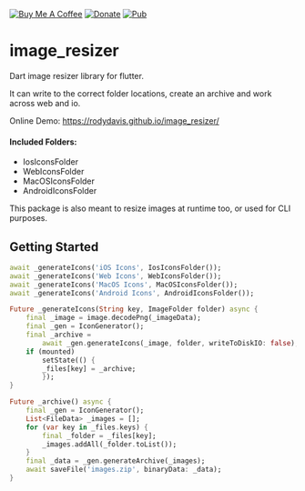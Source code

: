 [![Buy Me A Coffee](https://img.shields.io/badge/Donate-Buy%20Me%20A%20Coffee-yellow.svg)](https://www.buymeacoffee.com/rodydavis)
[![Donate](https://img.shields.io/badge/Donate-PayPal-green.svg)](https://www.paypal.com/cgi-bin/webscr?cmd=_s-xclick&hosted_button_id=WSH3GVC49GNNJ)
[![Pub](https://img.shields.io/pub/v/image_resizer.svg?style=popout)](https://pub.dartlang.org/packages/image_resizer)

# image_resizer

Dart image resizer library for flutter. 

It can write to the correct folder locations, create an archive and work across web and io.

Online Demo: https://rodydavis.github.io/image_resizer/

#### Included Folders:

- IosIconsFolder
- WebIconsFolder
- MacOSIconsFolder
- AndroidIconsFolder

This package is also meant to resize images at runtime too, or used for CLI purposes.

## Getting Started

```dart
await _generateIcons('iOS Icons', IosIconsFolder());
await _generateIcons('Web Icons', WebIconsFolder());
await _generateIcons('MacOS Icons', MacOSIconsFolder());
await _generateIcons('Android Icons', AndroidIconsFolder());

Future _generateIcons(String key, ImageFolder folder) async {
    final _image = image.decodePng(_imageData);
    final _gen = IconGenerator();
    final _archive =
        await _gen.generateIcons(_image, folder, writeToDiskIO: false);
    if (mounted)
        setState(() {
        _files[key] = _archive;
        });
}

Future _archive() async {
    final _gen = IconGenerator();
    List<FileData> _images = [];
    for (var key in _files.keys) {
        final _folder = _files[key];
        _images.addAll(_folder.toList());
    }
    final _data = _gen.generateArchive(_images);
    await saveFile('images.zip', binaryData: _data);
}
```
